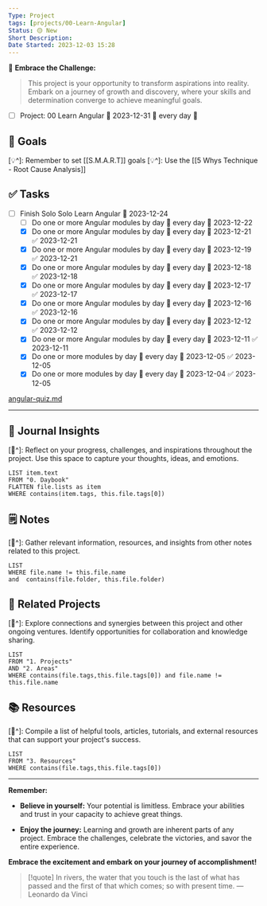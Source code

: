 ```yaml
---
Type: Project
tags: [projects/00-Learn-Angular]
Status: 🟡 New
Short Description:
Date Started: 2023-12-03 15:28
---
```

🌟 **Embrace the Challenge:** 
> This project is your opportunity to transform aspirations into reality. Embark on a journey of growth and discovery, where your skills and determination converge to achieve meaningful goals.

- [ ] Project: 00 Learn Angular  📅 2023-12-31 🔁 every day 🔺  

## 🎯 **Goals**
[💡^]: Remember to set [[S.M.A.R.T]] goals
[💡^]: Use the [[5 Whys Technique - Root Cause Analysis]]


## ✅ **Tasks**

- [ ] Finish Solo Solo Learn Angular 📅 2023-12-24
	- [ ] Do one or more Angular modules by day 🔁 every day 🛫 2023-12-22
	- [x] Do one or more Angular modules by day 🔁 every day 🛫 2023-12-21 ✅ 2023-12-21
	- [x] Do one or more Angular modules by day 🔁 every day 🛫 2023-12-19 ✅ 2023-12-21
	- [x] Do one or more Angular modules by day 🔁 every day 🛫 2023-12-18 ✅ 2023-12-18
	- [x] Do one or more Angular modules by day 🔁 every day 🛫 2023-12-17 ✅ 2023-12-17
	- [x] Do one or more Angular modules by day 🔁 every day 🛫 2023-12-16 ✅ 2023-12-16
	- [x] Do one or more Angular modules by day 🔁 every day 🛫 2023-12-12 ✅ 2023-12-12
	- [x] Do one or more Angular modules by day 🔁 every day 🛫 2023-12-11 ✅ 2023-12-11
	- [x] Do one or more modules by day 🔁 every day 🛫 2023-12-05 ✅ 2023-12-05
	- [x] Do one or more modules by day 🔁 every day 🛫 2023-12-04 ✅ 2023-12-05

[angular-quiz.md](https://github.com/Ebazhanov/linkedin-skill-assessments-quizzes/blob/main/angular/angular-quiz.md)

---
## 📖 Journal Insights
[💭^]: Reflect on your progress, challenges, and inspirations throughout the project. Use this space to capture your thoughts, ideas, and emotions.

``` dataview
LIST item.text
FROM "0. Daybook"
FLATTEN file.lists as item
WHERE contains(item.tags, this.file.tags[0])

```

## 🗒 Notes
[💭^]: Gather relevant information, resources, and insights from other notes related to this project.
``` dataview
LIST 
WHERE file.name != this.file.name 
and  contains(file.folder, this.file.folder)
```


## 🤝 Related Projects
[💭^]: Explore connections and synergies between this project and other ongoing ventures. Identify opportunities for collaboration and knowledge sharing.
``` dataview
LIST 
FROM "1. Projects"
AND "2. Areas"
WHERE contains(file.tags,this.file.tags[0]) and file.name != this.file.name
```

## 📚 Resources
[💭^]: Compile a list of helpful tools, articles, tutorials, and external resources that can support your project's success.
``` dataview
LIST 
FROM "3. Resources"
WHERE contains(file.tags,this.file.tags[0])
```


---
**Remember:**

- **Believe in yourself:** Your potential is limitless. Embrace your abilities and trust in your capacity to achieve great things.

- **Enjoy the journey:** Learning and growth are inherent parts of any project. Embrace the challenges, celebrate the victories, and savor the entire experience.

**Embrace the excitement and embark on your journey of accomplishment!**

> [!quote] In rivers, the water that you touch is the last of what has passed and the first of that which comes; so with present time.
> — Leonardo da Vinci
